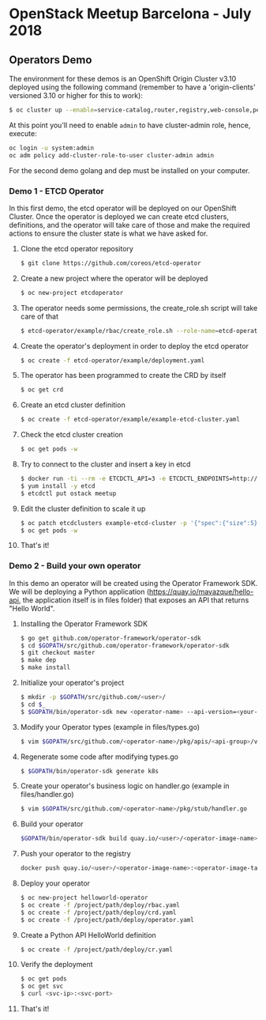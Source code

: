 # OpenStack Meetup Barcelona - July 2018 #

## Operators Demo ##

The environment for these demos is an OpenShift Origin Cluster v3.10 deployed using the following command (remember to have a 'origin-clients' versioned 3.10 or higher for this to work):

~~~sh
$ oc cluster up --enable=service-catalog,router,registry,web-console,persistent-volumes,rhel-imagestreams,automation-service-broker
~~~

At this point you'll need to enable `admin` to have cluster-admin role, hence, execute:

~~~sh
oc login -u system:admin
oc adm policy add-cluster-role-to-user cluster-admin admin
~~~

For the second demo golang and dep must be installed on your computer.

### Demo 1 - ETCD Operator  ###

In this first demo, the etcd operator will be deployed on our OpenShift Cluster. Once the operator is deployed we can create etcd clusters, definitions, and the operator will take care of those and make the required actions to ensure the cluster state is what we have asked for.

1. Clone the etcd operator repository
    ~~~sh
    $ git clone https://github.com/coreos/etcd-operator
    ~~~
2. Create a new project where the operator will be deployed
    ~~~sh
    $ oc new-project etcdoperator
    ~~~
3. The operator needs some permissions, the create_role.sh script will take care of that
    ~~~sh
    $ etcd-operator/example/rbac/create_role.sh --role-name=etcd-operator --namespace=etcdoperator --role-binding-name=etcd-operator
    ~~~
4. Create the operator's deployment in order to deploy the etcd operator
    ~~~sh
    $ oc create -f etcd-operator/example/deployment.yaml
    ~~~
5. The operator has been programmed to create the CRD by itself
    ~~~sh
    $ oc get crd
    ~~~
6. Create an etcd cluster definition
    ~~~sh
    $ oc create -f etcd-operator/example/example-etcd-cluster.yaml
    ~~~
7. Check the etcd cluster creation
    ~~~sh
    $ oc get pods -w
    ~~~
8. Try to connect to the cluster and insert a key in etcd
    ~~~sh
    $ docker run -ti --rm -e ETCDCTL_API=3 -e ETCDCTL_ENDPOINTS=http://$(oc get svc example-etcd-cluster-client -o jsonpath="{.spec.clusterIP}" -n etcdoperator):$(oc get svc example-etcd-cluster-client -o jsonpath="{.spec.ports[0].port}") centos:7 /bin/bash
    $ yum install -y etcd
    $ etcdctl put ostack meetup
    ~~~
9. Edit the cluster definition to scale it up
    ~~~sh
    $ oc patch etcdclusters example-etcd-cluster -p '{"spec":{"size":5}}' --type='merge'
    $ oc get pods -w
    ~~~
10. That's it!

### Demo 2 - Build your own operator  ###

In this demo an operator will be created using the Operator Framework SDK. We will be deploying a Python application (<https://quay.io/mavazque/hello-api>, the application itself is in files folder) that exposes an API that returns "Hello World".

1. Installing the Operator Framework SDK
    ~~~sh
    $ go get github.com/operator-framework/operator-sdk
    $ cd $GOPATH/src/github.com/operator-framework/operator-sdk
    $ git checkout master
    $ make dep
    $ make install
    ~~~
2. Initialize your operator's project
    ~~~sh
    $ mkdir -p $GOPATH/src/github.com/<user>/
    $ cd $_
    $ $GOPATH/bin/operator-sdk new <operator-name> --api-version=<your-crd-api-group>/v1alpha1 --kind=<your-crd-object-kind>
    ~~~
3. Modify your Operator types (example in files/types.go)
    ~~~sh
    $ vim $GOPATH/src/github.com/<operator-name>/pkg/apis/<api-group>/v1alpha1/types.go
    ~~~
4. Regenerate some code after modifying types.go
    ~~~sh
    $ $GOPATH/bin/operator-sdk generate k8s
    ~~~
5. Create your operator's business logic on handler.go (example in files/handler.go)
    ~~~sh
    $ vim $GOPATH/src/github.com/<operator-name>/pkg/stub/handler.go
    ~~~
6. Build your operator
    ~~~sh
    $GOPATH/bin/operator-sdk build quay.io/<user>/<operator-image-name>:<operator-image-tag>
    ~~~
7. Push your operator to the registry
    ~~~sh
    docker push quay.io/<user>/<operator-image-name>:<operator-image-tag>
    ~~~
8. Deploy your operator
    ~~~sh
    $ oc new-project helloworld-operator
    $ oc create -f /project/path/deploy/rbac.yaml
    $ oc create -f /project/path/deploy/crd.yaml
    $ oc create -f /project/path/deploy/operator.yaml
    ~~~
9. Create a Python API HelloWorld definition
    ~~~sh
    $ oc create -f /project/path/deploy/cr.yaml
    ~~~
10. Verify the deployment
    ~~~sh
    $ oc get pods
    $ oc get svc
    $ curl <svc-ip>:<svc-port>
    ~~~
10. That's it!
